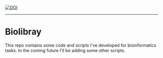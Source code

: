 [![DOI](https://zenodo.org/badge/DOI/10.5281/zenodo.3937407.svg)](https://doi.org/10.5281/zenodo.3937407)

***

# Biolibray
This repo contains some code and scripts I've developed for bioinformatics tasks. In the coming future I'll be adding some other scripts.
